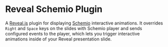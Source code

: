 Reveal Schemio Plugin
=========================

A [Reveal.js](https://github.com/hakimel/reveal.js) plugin for displaying [Schemio](https://schem.io) interactive animations.
It overrides `Right` and `Space` keys on the slides with Schemio player and sends configured events to the player, which lets you trigger interactive animations inside of your Reveal presentation slide.